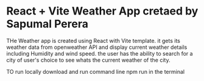 # React + Vite Weather App cretaed by Sapumal Perera

THe Weather app is created using React with Vite template. it gets its weather data from openweather API and display current weather details including Humidity and wind speed. the user has the ability to search for a city of user's choice to see whats the current weather of the city.

TO run locally download and run command line npm run in the terminal
